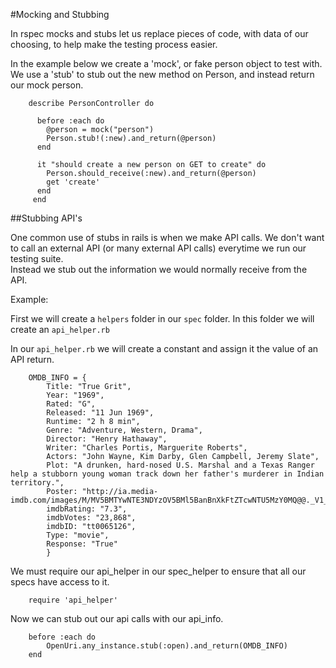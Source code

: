 #Mocking and Stubbing

In rspec mocks and stubs let us replace pieces of code, with data of our choosing, to help make the testing process easier.  

In the example below we create a 'mock', or fake person object to test with.  
We use a 'stub' to stub out the new method on Person, and instead return our mock person.  

		describe PersonController do
		  
		  before :each do
		    @person = mock("person")
		    Person.stub!(:new).and_return(@person)
		  end
		  
		  it "should create a new person on GET to create" do
		    Person.should_receive(:new).and_return(@person)
		    get 'create'
		  end
		 end

##Stubbing API's

One common use of stubs in rails is when we make API calls. We don't want to call an external API (or many external API calls) everytime we run our testing suite.  
Instead we stub out the information we would normally receive from the API.  

Example:  

First we will create a `helpers` folder in our `spec` folder. In this folder we will create an `api_helper.rb`  

In our `api_helper.rb` we will create a constant and assign it the value of an API return.  

		OMDB_INFO = {
			Title: "True Grit",
			Year: "1969",
			Rated: "G",
			Released: "11 Jun 1969",
			Runtime: "2 h 8 min",
			Genre: "Adventure, Western, Drama",
			Director: "Henry Hathaway",
			Writer: "Charles Portis, Marguerite Roberts",
			Actors: "John Wayne, Kim Darby, Glen Campbell, Jeremy Slate",
			Plot: "A drunken, hard-nosed U.S. Marshal and a Texas Ranger help a stubborn young woman track down her father's murderer in Indian territory.",
			Poster: "http://ia.media-imdb.com/images/M/MV5BMTYwNTE3NDYzOV5BMl5BanBnXkFtZTcwNTU5MzY0MQ@@._V1_SX300.jpg",
			imdbRating: "7.3",
			imdbVotes: "23,868",
			imdbID: "tt0065126",
			Type: "movie",
			Response: "True"
			}

We must require our api_helper in our spec_helper to ensure that all our specs have access to it.  

		require 'api_helper'

Now we can stub out our api calls with our api_info.  

		before :each do
			OpenUri.any_instance.stub(:open).and_return(OMDB_INFO)
		end

